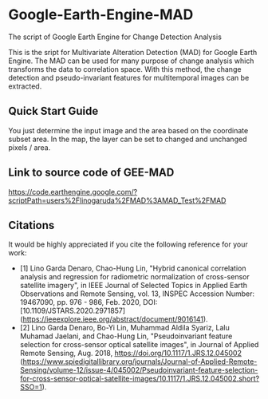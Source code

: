 # Google-Earth-Engine-MAD
The script of Google Earth Engine for Change Detection Analysis

This is the sript for Multivariate Alteration Detection (MAD) for Google Earth Engine. The MAD can be used for many purpose of change analysis which transforms the data to correlation space. With this method, the change detection and pseudo-invariant features for multitemporal images can be extracted.


## Quick Start Guide
You just determine the input image and the area based on the coordinate subset area. In the map, the layer can be set to changed and unchanged pixels / area.

## Link to source code of GEE-MAD
https://code.earthengine.google.com/?scriptPath=users%2Flinogaruda%2FMAD%3AMAD_Test%2FMAD

## Citations

It would be highly appreciated if you cite the following reference for your work:
- [1] Lino Garda Denaro, Chao-Hung Lin, "Hybrid canonical correlation analysis and regression for radiometric normalization of cross-sensor satellite imagery", in IEEE Journal of Selected Topics in Applied Earth Observations and Remote Sensing, vol. 13, INSPEC Accession Number: 19467090, pp. 976 - 986, Feb. 2020, DOI:  [10.1109/JSTARS.2020.2971857] (https://ieeexplore.ieee.org/abstract/document/9016141).
- [2] Lino Garda Denaro, Bo-Yi Lin, Muhammad Aldila Syariz, Lalu Muhamad Jaelani, and Chao-Hung Lin, "Pseudoinvariant feature selection for cross-sensor optical satellite images", in Journal of Applied Remote Sensing, Aug. 2018, https://doi.org/10.1117/1.JRS.12.045002 (https://www.spiedigitallibrary.org/journals/Journal-of-Applied-Remote-Sensing/volume-12/issue-4/045002/Pseudoinvariant-feature-selection-for-cross-sensor-optical-satellite-images/10.1117/1.JRS.12.045002.short?SSO=1).


